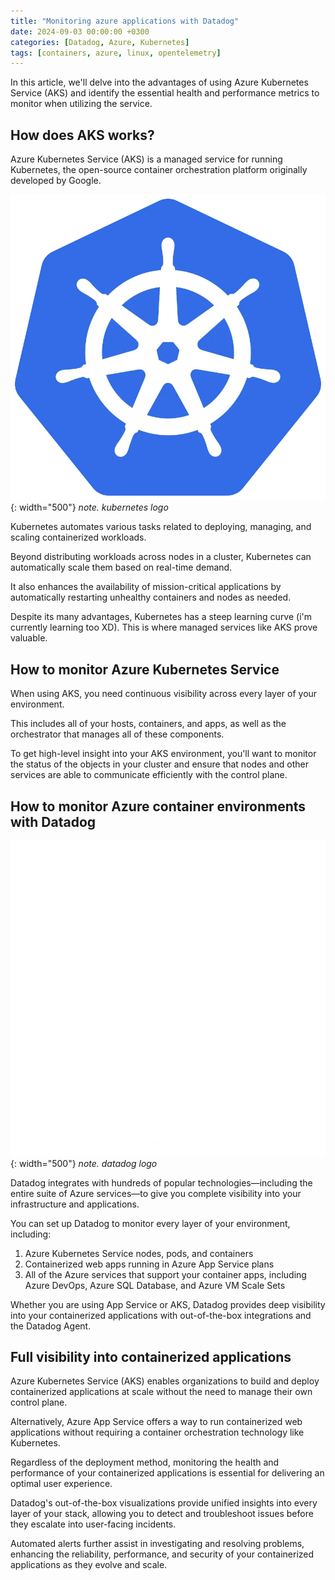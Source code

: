```yaml
---
title: "Monitoring azure applications with Datadog"
date: 2024-09-03 00:00:00 +0300
categories: [Datadog, Azure, Kubernetes]
tags: [containers, azure, linux, opentelemetry]
---
```


In this article, we'll delve into the advantages of using Azure Kubernetes Service (AKS) and identify the essential health and performance metrics to monitor when utilizing the service. 

## How does AKS works?
Azure Kubernetes Service (AKS) is a managed service for running Kubernetes, the open-source container orchestration platform originally developed by Google.

![Desktop View](/assets/img/kubernetes-logo.png){: width="500"}
_note. kubernetes logo_

Kubernetes automates various tasks related to deploying, managing, and scaling containerized workloads. 

Beyond distributing workloads across nodes in a cluster, Kubernetes can automatically scale them based on real-time demand. 

It also enhances the availability of mission-critical applications by automatically restarting unhealthy containers and nodes as needed.

Despite its many advantages, Kubernetes has a steep learning curve (i'm currently learning too XD). This is where managed services like AKS prove valuable.

## How to monitor Azure Kubernetes Service
When using AKS, you need continuous visibility across every layer of your environment. 

This includes all of your hosts, containers, and apps, as well as the orchestrator that manages all of these components.

To get high-level insight into your AKS environment, you'll want to monitor the status of the objects in your cluster and ensure that nodes and other services are able to communicate efficiently with the control plane. 

## How to monitor Azure container environments with Datadog

![Desktop View](/assets/img/datadog-logo.png){: width="500"}
_note. datadog logo_

Datadog integrates with hundreds of popular technologies—including the entire suite of Azure services—to give you complete visibility into your infrastructure and applications. 

You can set up Datadog to monitor every layer of your environment, including:

1.    Azure Kubernetes Service nodes, pods, and containers
1.    Containerized web apps running in Azure App Service plans
1.    All of the Azure services that support your container apps, including Azure DevOps, Azure SQL Database, and Azure VM Scale Sets

Whether you are using App Service or AKS, Datadog provides deep visibility into your containerized applications with out-of-the-box integrations and the Datadog Agent. 

## Full visibility into containerized applications

Azure Kubernetes Service (AKS) enables organizations to build and deploy containerized applications at scale without the need to manage their own control plane. 

Alternatively, Azure App Service offers a way to run containerized web applications without requiring a container orchestration technology like Kubernetes. 

Regardless of the deployment method, monitoring the health and performance of your containerized applications is essential for delivering an optimal user experience.

Datadog's out-of-the-box visualizations provide unified insights into every layer of your stack, allowing you to detect and troubleshoot issues before they escalate into user-facing incidents. 

Automated alerts further assist in investigating and resolving problems, enhancing the reliability, performance, and security of your containerized applications as they evolve and scale.
